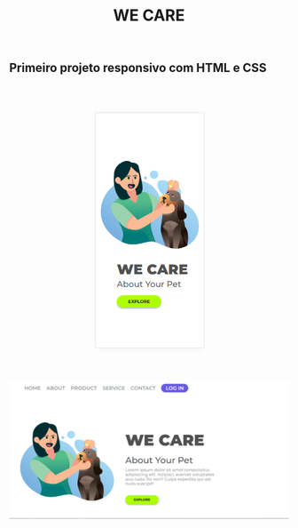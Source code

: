 <h1 align="center">WE CARE</h1>
<br/>
<h2>Primeiro projeto responsivo com HTML e CSS</h2>
<br/>
<br/>
<p align="center">
  <img src="https://github.com/FelipeGuimaraes1/meu-primeiro-projeto-css/blob/master/img/Mobile.png">
</p>
<br/>
<br/>
<img src="https://github.com/FelipeGuimaraes1/meu-primeiro-projeto-css/blob/master/img/Desktop.png">
